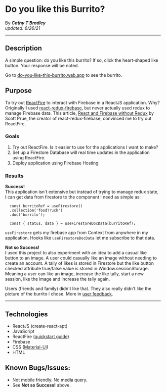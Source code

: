 # Do you like this Burrito?
By _**Cathy T Bradley**_
<br>
*updated: 6/26/21*
***

## Description
A simple question: do you like this burrito? If so, click the heart-shaped like button. Your response will be noted.

Go to [do-you-like-this-burrito.web.app](https://do-you-like-this-burrito.web.app/) to see the burrito.

## Purpose
To try out [ReactFire](https://github.com/FirebaseExtended/reactfire) to interact with Firebase in a ReactJS application. Why? Originally I used [react-redux-firebase](https://github.com/prescottprue/react-redux-firebase), but never actually used redux to manage Firebase data. This article, [React and Firebase without Redux](https://prescottprue.medium.com/react-and-firebase-without-redux-5c1b2b6a6ba1) by Scott Prue, the creator of react-redux-firebase, convinced me to try out ReactFire.

### Goals
1. Try out ReactFire. Is it easier to use for the applications I want to make?
2. Set up a Firestore Database will real time updates in the application using ReactFire.
3. Deploy application using Firebase Hosting

### Results
**Success!**
<br> 
This application isn't extensive but instead of trying to manage redux state, I can get data from firestore to the component I need as simple as:

```
  const burritoRef = useFirestore()
  .collection('foodTruck')
  .doc('burrito');
  
  const { status, data } = useFirestoreDocData(burritoRef);
```

`useFirestore` gets my firebase app from Context from anywhere in my application. Hooks like `useFirestoreDocData` let me subscribe to that data.

**Not so Success!**
<br>
I used this project to also experiment with an idea to add a casual like button to an image. A user could casually like an image without needing to create an account. A tally of likes is stored in Firestore but the like button checked attribute true/false value is stored in Window.sessionStorage. Meaning a user can like an image, increase the like tally, start a new session, like the image and increase the tally again.

Users (friends and family) didn't like that. They also really didn't like the picture of the burrito I chose. More in [user feedback](https://github.com/ctb116/do-you-like-this-burrito/wiki/user-feedback).

***

## Technologies
- ReactJS (create-react-apt)
- JavaScript
- ReactFire ([quickstart guide](https://github.com/FirebaseExtended/reactfire/blob/main/docs/quickstart.md))
- Firebase
- CSS ([Material-UI](https://material-ui.com/))
- HTML

## Known Bugs/Issues:
- Not mobile friendly. No media query.
- See **Not so Success!** above.
